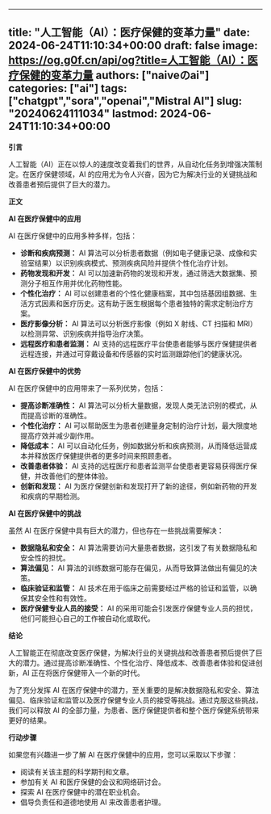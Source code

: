 
---
title: "人工智能（AI）：医疗保健的变革力量"
date: 2024-06-24T11:10:34+00:00
draft: false
image: https://og.g0f.cn/api/og?title=人工智能（AI）：医疗保健的变革力量
authors: ["naiveのai"]
categories: ["ai"]
tags: ["chatgpt","sora","openai","Mistral AI"]
slug: "20240624111034"
lastmod: 2024-06-24T11:10:34+00:00
---
**引言**

人工智能（AI）正在以惊人的速度改变着我们的世界，从自动化任务到增强决策制定。在医疗保健领域，AI 的应用尤为令人兴奋，因为它为解决行业的关键挑战和改善患者预后提供了巨大的潜力。

**正文**

**AI 在医疗保健中的应用**

AI 在医疗保健中的应用多种多样，包括：

- **诊断和疾病预测：** AI 算法可以分析患者数据（例如电子健康记录、成像和实验室结果）以识别疾病模式、预测疾病风险并提供个性化治疗计划。
- **药物发现和开发：** AI 可以加速新药物的发现和开发，通过筛选大数据集、预测分子相互作用并优化药物性能。
- **个性化治疗：** AI 可以创建患者的个性化健康档案，其中包括基因组数据、生活方式因素和医疗历史。这有助于医生根据每个患者独特的需求定制治疗方案。
- **医疗影像分析：** AI 算法可以分析医疗影像（例如 X 射线、CT 扫描和 MRI）以检测异常、识别疾病并指导治疗决策。
- **远程医疗和患者监测：** AI 支持的远程医疗平台使患者能够与医疗保健提供者远程连接，并通过可穿戴设备和传感器的实时监测跟踪他们的健康状况。

**AI 在医疗保健中的优势**

AI 在医疗保健中的应用带来了一系列优势，包括：

- **提高诊断准确性：** AI 算法可以分析大量数据，发现人类无法识别的模式，从而提高诊断的准确性。
- **个性化治疗：** AI 可以帮助医生为患者创建量身定制的治疗计划，最大限度地提高疗效并减少副作用。
- **降低成本：** AI 可以自动化任务，例如数据分析和疾病预测，从而降低运营成本并释放医疗保健提供者的更多时间来照顾患者。
- **改善患者体验：** AI 支持的远程医疗和患者监测平台使患者更容易获得医疗保健，并改善他们的整体体验。
- **创新和发现：** AI 为医疗保健创新和发现打开了新的途径，例如新药物的开发和疾病的早期检测。

**AI 在医疗保健中的挑战**

虽然 AI 在医疗保健中具有巨大的潜力，但也存在一些挑战需要解决：

- **数据隐私和安全：** AI 算法需要访问大量患者数据，这引发了有关数据隐私和安全性的担忧。
- **算法偏见：** AI 算法的训练数据可能存在偏见，从而导致算法做出有偏见的决策。
- **临床验证和监管：** AI 技术在用于临床之前需要经过严格的验证和监管，以确保其安全性和有效性。
- **医疗保健专业人员的接受：** AI 的采用可能会引发医疗保健专业人员的担忧，他们可能担心自己的工作被自动化或取代。

**结论**

人工智能正在彻底改变医疗保健，为解决行业的关键挑战和改善患者预后提供了巨大的潜力。通过提高诊断准确性、个性化治疗、降低成本、改善患者体验和促进创新，AI 正在将医疗保健带入一个新的时代。

为了充分发挥 AI 在医疗保健中的潜力，至关重要的是解决数据隐私和安全、算法偏见、临床验证和监管以及医疗保健专业人员的接受等挑战。通过克服这些挑战，我们可以释放 AI 的全部力量，为患者、医疗保健提供者和整个医疗保健系统带来更好的结果。

**行动步骤**

如果您有兴趣进一步了解 AI 在医疗保健中的应用，您可以采取以下步骤：

- 阅读有关该主题的科学期刊和文章。
- 参加有关 AI 和医疗保健的会议和网络研讨会。
- 探索 AI 在医疗保健中的潜在职业机会。
- 倡导负责任和道德地使用 AI 来改善患者护理。